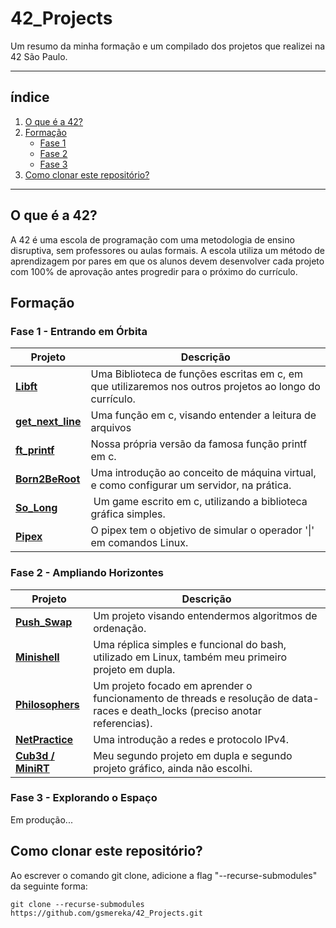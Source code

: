 # 42_Projects

Um resumo da minha formação e um compilado dos projetos que realizei na 42 São Paulo.

*******

## índice

1. [O que é a 42?](#1)
1. [Formação](#1.5)
	- [Fase 1](#2)
	- [Fase 2](#3)
	- [Fase 3](#4)
1. [Como clonar este repositório?](#5)

*******

<div id='1'/>

## O que é a 42?

A 42 é uma escola de programação com uma metodologia de ensino disruptiva, sem professores ou aulas formais. A escola utiliza um método de aprendizagem por pares em que os alunos devem desenvolver cada projeto com 100% de aprovação antes progredir para o próximo do currículo.

<div id='1.5'/>

## Formação

<div id='2'/>

### Fase 1 - Entrando em Órbita

| Projeto | Descrição |
| --- | ---|
| **[Libft](https://github.com/gsmereka/Libtf)** | Uma Biblioteca de funções escritas em c, em que utilizaremos nos outros projetos ao longo do currículo. |
| **[get_next_line](https://github.com/gsmereka/get_next_line)** | Uma função em c, visando entender a leitura de arquivos |
| **[ft_printf](https://github.com/gsmereka/ft_printf)** | Nossa própria versão da famosa função printf em c. |
| **[Born2BeRoot](https://github.com/gsmereka/born2beroot)** | Uma introdução ao conceito de máquina virtual, e como configurar um servidor, na prática. |
| **[So_Long](https://github.com/gsmereka/So_long)** |  Um game escrito em c, utilizando a biblioteca gráfica simples. |
| **[Pipex](https://github.com/gsmereka/Pipex)** | O pipex tem o objetivo de simular o operador '\|' em comandos Linux. |

<div id='3'/>

### Fase 2 - Ampliando Horizontes

| Projeto | Descrição |
| --- | ---|
| **[Push_Swap](https://github.com/gsmereka/push_swap)** | Um projeto visando entendermos algoritmos de ordenação.
| **[Minishell](https://github.com/gsmereka/Minishell)** | Uma réplica simples e funcional do bash, utilizado em Linux, também meu primeiro projeto em dupla. |
| **[Philosophers](https://github.com/gsmereka/Philosophers)** | Um projeto focado em aprender o funcionamento de threads e resolução de data-races e death_locks (preciso anotar referencias). |
| **[NetPractice](https://github.com/gsmereka/netpractice)** | Uma introdução a redes e protocolo IPv4. |
| **[Cub3d / MiniRT](https://github.com/gsmereka/minirt)** | Meu segundo projeto em dupla e segundo projeto gráfico, ainda não escolhi. |

<div id='4'/>

### Fase 3 - Explorando o Espaço

Em produção...

<div id='5'/>

## Como clonar este repositório?

Ao escrever o comando git clone, adicione a flag "--recurse-submodules" da seguinte forma:<br>

`git clone --recurse-submodules https://github.com/gsmereka/42_Projects.git`
